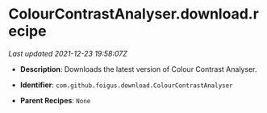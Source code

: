 # ColourContrastAnalyser.download.recipe

_Last updated 2021-12-23 19:58:07Z_

- **Description**: Downloads the latest version of Colour Contrast Analyser.

- **Identifier**: `com.github.foigus.download.ColourContrastAnalyser`

- **Parent Recipes**: `None`